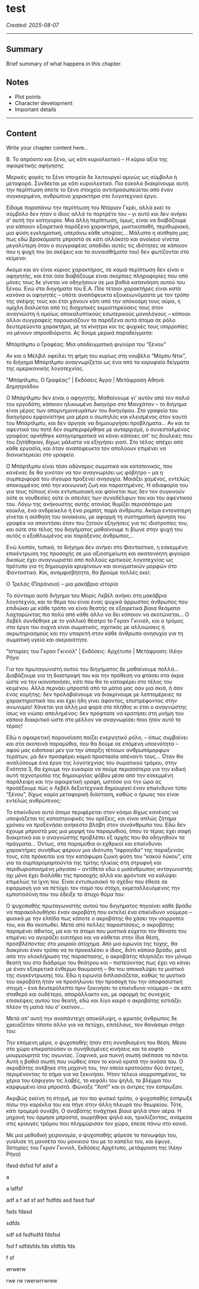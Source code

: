 # test

*Created: 2025-08-07*

---

## Summary
Brief summary of what happens in this chapter.

## Notes
- Plot points
- Character development
- Important details

---

## Content

Write your chapter content here...

Β. Το απρόσιτο και ξένο, ως κάτι κυριολεκτικό – Η κύρια αξία της αφαιρετικής αφήγησης

Μερικές φορές το ξένο στοιχείο δε λειτουργεί αμιγώς ως σύμβολο ή μεταφορά. Συνδέεται με κάτι κυριολεκτικό. Πιο εύκολα διακρίνουμε αυτή την περίπτωση όποτε το ξένο στοιχείο αντιπροσωπεύεται από έναν συγκεκριμένο, ανθρώπινο χαρακτήρα στο λογοτεχνικό έργο.

Είδαμε παραπάνω την περίπτωση του Ντόριαν Γκρέι, αλλά εκεί το σύμβολο δεν ήταν ο ίδιος αλλά το πορτρέτο του – γι αυτό και δεν ανήκει σ’ αυτή την κατηγορία. Μια άλλη περίπτωση, όμως, είναι να διαβάζουμε για κάποιον εξαιρετικά παράξενο χαρακτήρα, μυστικοπαθή, περιθωριακό, μια φύση εγκληματική, υπεράνω κάθε υποψίας... Μάλιστα η αίσθηση μας πως εδώ βρισκόμαστε μπροστά σε κάτι αλλόκοτο και ανοίκειο γίνεται μεγαλύτερη όταν ο συγγραφέας αποδίδει αυτές τις ιδιότητες σε κάποιον που η ψυχή του (οι σκέψεις και τα συναισθήματα του) δεν φωτίζονται στο κείμενο:

Ακόμα και αν είναι κύριος χαρακτήρας, σε καμιά περίπτωση δεν είναι ο αφηγητής, και έτσι όσα διαβάζουμε είναι σκόρπιες πληροφορίες που από μόνες τους δε γίνεται να οδηγήσουν σε μια βαθιά κατανόηση αυτού του ξένου. Ενώ στα διηγήματα του Ε.Α. Πόε τέτοιοι χαρακτήρες είναι κατά κανόνα οι αφηγητές – οπότε αναπόφευκτα εξοικειωνόμαστε με τον τρόπο της σκέψης τους και έτσι χάνουν κάτι από την απόκοσμη τους αύρα, η ομίχλη διαλύεται από τις διαχυτικές εκμυστηρεύσεις τους στον αναγνώστη ή ομοίως αποκαλυπτικούς εσωτερικούς μονολόγους – κάποιοι άλλοι συγγραφείς παρουσιάζουν τα παράξενα αυτά άτομα σε ρόλο δευτερεύοντα χαρακτήρα, με τα κίνητρα και τις ψυχικές τους ισορροπίες να μένουν απροσδιόριστα. Ας δούμε μερικά παραδείγματα:

Μπάρτλμπυ ο Γραφέας: Μια υποδειγματική φιγούρα του “ξένου”

Αν και ο Μέλβιλ οφείλει τη φήμη του κυρίως στη νουβέλα “Μόμπυ Ντικ”, το διήγημα Μπάρτλμπυ αναγνωρίζεται ως ένα από τα κορυφαία δείγματα της αμερικανικής λογοτεχνίας.



"Μπάρτλμπυ, Ο Γραφέας" | Εκδόσεις Άγρα | Μετάφραση Αθηνά Δημητριάδου

Ο Μπάρτλμπυ δεν είναι ο αφηγητής. Μαθαίνουμε γι’ αυτόν από τον παλιό του εργοδότη, κάποιον ηλικιωμένο δικηγόρο στο Μανχάταν – το διήγημα είναι μέρος των απομνημονευμάτων του δικηγόρου. Στο γραφείο του δικηγόρου εμφανίστηκε μια μέρα ο σιωπηλός και κλεισμένος στον εαυτό του Μπάρτλμπυ, και δεν άργησε να δημιουργήσει προβλήματα... Αν και το αφεντικό του ποτέ δεν συμπεριφέρθηκε με αυταρχισμό, ο συνεσταλμένος γραφέας αρνήθηκε κατηγορηματικά να κάνει κάποιες απ’ τις δουλειές που του ζητήθηκαν, δίχως μάλιστα να εξηγήσει γιατί. Στο τέλος απέχει από κάθε εργασία, και όταν αναπόφευκτα τον απολύουν επιμένει να διανυκτερεύει στο γραφείο.

Ο Μπάρτλμπυ είναι τόσο αδύναμος σωματικά και κατατονικός, που κανένας δε θα γινόταν να τον αναγνωρίσει ως φόβητρο – μα η συμπεριφορά του σίγουρα προξενεί ανησυχία. Μοιάζει χαμένος, εντελώς αποκομμένος από την κοινωνική ζωή και παραιτημένος. Η αδιαφορία του για τους τύπους είναι εντυπωσιακή και φαίνεται πως δεν τον συγκινούν ούτε οι νουθεσίες ούτε οι απειλές των συναδέλφων του και του αφεντικού του. Λόγω της ανήκουστης αυτής ατονίας θυμίζει περισσότερο μια κούκλα, ένα ανδρείκελο ή ένα ρομπότ, παρά άνθρωπο. Ακόμα εντονότερη γίνεται η αίσθηση του ανοίκειου, με αφορμή τη συστηματική άρνηση του γραφέα να απαντήσει όταν του ζητούν εξηγήσεις για τις ιδιοτροπίες του, και ούτε στο τέλος του διηγήματος μαθαίνουμε τι βίωνε στην ψυχή του αυτός ο εξαθλιωμένος και παράξενος άνθρωπος...

Ενώ λοιπόν, τυπικά, το διήγημα δεν ανήκει στο Φανταστικό, η εσκεμμένη επικέντρωση της προσοχής σε μια αξιοσημείωτη και ακατανόητη φιγούρα δικαίως έχει αναγνωριστεί από πολλούς κριτικούς λογοτεχνίας ως πρότυπο για τη δημιουργία κρυψίνοων και αινιγματικών μορφών στο Φανταστικό. Και, αναμφισβήτητα, θα βρούμε πολλές εκεί:

Ο Τρελός (Παράνοια) – μια μακάβρια ιστορία

Το σύντομο αυτό διήγημα του Μορίς Λεβέλ ανήκει στη μακάβρια λογοτεχνία, και το θέμα του είναι ένας ψυχικά άρρωστος άνθρωπος που επιδιώκει με κάθε τρόπο να είναι θεατής σε εξαιρετικά βίαια θεάματα· λαχταρώντας πιο πολύ από κάθε άλλο να δει κάποιον να σκοτώνεται... Ο Λεβέλ συνδέθηκε με το γαλλικό θέατρο το Γκραν Γκινιόλ, και ο τρόμος στα έργα του συχνά είναι σωματικός, σχετικός με αλλοιώσεις ή ακρωτηριασμούς και την υπαρκτή στον κάθε άνθρωπο ανησυχία για τη σωματική υγεία και ακεραιότητα.



"Ιστορίες του Γκραν Γκινιόλ" | Εκδόσεις: Αρχέτυπο | Μετάφραση: Ιλέην Ρήγα

Για τον πρωταγωνιστή αυτού του διηγήματος δε μαθαίνουμε πολλά... Διαβάζουμε για τη διαστροφή του και την πρόθεση να φτάσει στα άκρα ώστε να την ικανοποιήσει, κάτι που θα το καταφέρει στο τέλος του κειμένου. Αλλά περνάει μπροστά από τα μάτια μας σαν μια σκιά, ή σαν ένας κομήτης: δεν προλαβαίνουμε να διακρίνουμε με λεπτομέρειες τα χαρακτηριστικά του και έχει ήδη γίνει άφαντος, επιστρέφοντας στην ανωνυμία! Χάνεται για άλλη μια φορά στο πλήθος κι έτσι ο αναγνώστης ίσως να νιώσει απειλημένος: δεν πρόφτασε να κρατήσει στη μνήμη του κάποιο διακριτικό ώστε στο μέλλον να αναγνωρίσει ποιο ήταν αυτό το τέρας!

Εδώ η αφαιρετική παρουσίαση παίζει ενεργητικό ρόλο, – όπως συμβαίνει και στα σκοτεινά παραμύθια, που θα δούμε σε επόμενη υποενότητα – αφού μας ειδοποιεί μεν για την ύπαρξη τέτοιων ανθρωπόμορφων τεράτων, μα δεν προσφέρει καμιά προστασία απέναντι τους... Όταν θα αναλύσουμε ένα έργο της λογοτεχνίας του σωματικού τρόμου, στην Ενότητα 3, θα έχουμε την ευκαιρία να πούμε περισσότερα για την ειδική αυτή τεχνοτροπία της δημιουργίας φόβου μέσα από την εσκεμμένη παράλειψη και την αφαιρετική γραφή, ωστόσο για την ώρα ας προσέξουμε πώς ο Λεβέλ δεξιοτεχνικά δημιουργεί έναν επικίνδυνο τύπο “ξένου”, δίχως καμία μεταφορική διάσταση, καθώς ο ήρωας του είναι εντελώς ανθρώπινος:

Το επικίνδυνο αυτό άτομο περιφέρεται στον κόσμο δίχως κανένας να υποψιάζεται τις καταστροφικές του ορέξεις, και είναι απλώς ζήτημα χρόνου να προξενήσει ανήκεστο βλάβη στον συνάνθρωπο του. Εδώ δεν έχουμε μπροστά μας μια μορφή του παραμυθιού, όπου το τέρας έχει σαφή διακριτικά και ο αναγνώστης προβλέπει εξ αρχής που θα οδηγηθούν τα πράγματα... Όντως, στα παραμύθια οι εχθρικοί και επικίνδυνοι χαρακτήρες συνήθως φέρουν μια ιδιότυπη “σφραγίδα” της παραξενιάς τους, είτε πρόκειται για την κατάφωρα ζωική φύση του “κακού λύκου”, είτε για τα συμπαρομαρτούντα της τρίτης ηλικίας στη στρυφνή και περιθωριοποιημένη μάγισσα – αντίθετα εδώ ο μισάνθρωπος ανταγωνιστής όχι μόνο έχει διαλάθει της προσοχής αλλά και φρόντισε να καλύψει επιμελώς τα ίχνη του. Είναι εντυπωσιακό το σχέδιο που έθεσε σε εφαρμογή για να πετύχει τον ιταμό του στόχο, εκμεταλλευόμενος την εμπιστοσύνη που του έδειξε το άτυχο θύμα του:

Ο ψυχοπαθής πρωταγωνιστής αυτού του διηγήματος πηγαίνει κάθε βράδυ να παρακολουθήσει έναν ακροβάτη που εκτελεί ένα επικίνδυνο νούμερο – φυσικά με την ελπίδα πως κάποτε ο ακροβάτης θα χάσει την ισορροπία του, και θα σκοτωθεί. Μετά από πολλές παραστάσεις, ο ακροβάτης παραμένει άθικτος, μα και το άτομο που μυστικά εύχεται τον θάνατο του επιμένει να αγοράζει εισιτήριο και να κάθεται στην ίδια θέση, προσβλέποντας στο μοιραίο ατύχημα. Από μια ειρωνία της τύχης, θα διακρίνει έναν τρόπο να το προκαλέσει ο ίδιος, διότι κάποιο βράδυ, μετά από την ολοκλήρωση της παράστασης, ο ακροβάτης πλησιάζει τον μόνιμο θεατή του στο διάδρομο του θεάτρου και – πιστεύοντας πως έχει να κάνει με έναν εξαιρετικά ένθερμο θαυμαστή – θα του αποκαλύψει το μυστικό της συγκέντρωσης του. Εδώ η ειρωνία διπλασιάζεται, καθώς το μυστικό του ακροβάτη ήταν να προσηλώνει την προσοχή του την αποφασιστική στιγμή – ένα δευτερόλεπτο πριν ξεκινήσει το επικίνδυνο νούμερο – σε κάτι σταθερό και ουδέτερο, απαράλλακτο και, με αφορμή τις συνεχείς επισκέψεις αυτού του θεατή, εδώ και λίγο καιρό ο ακροβάτης εστιάζει πλέον τη ματιά του σ’ εκείνον...

Μετά απ’ αυτή την αναπάντεχη αποκάλυψη, ο φρικτός άνθρωπος δε χρειαζόταν τίποτα άλλο για να πετύχει, επιτέλους, τον θανάσιμο στόχο του:

Την επόμενη μέρα, ο ψυχοπαθής ήταν στη συνηθισμένη του θέση. Μέσα στο χώρο επικρατούσαν οι συνηθισμένες κινήσεις και τα κοφτά μουρμουρητά της αγωνίας. Ξαφνικά, μια πυκνή σιωπή σκέπασε τα πάντα. Αυτή η βαθιά σιωπή που νιώθεις όταν το κοινό κρατά την ανάσα του. Ο ακροβάτης ανέβηκε στη μηχανή του, την οποία κρατούσαν δύο άντρες, περιμένοντας το σήμα για να ξεκινήσει. Ήταν τέλεια ισορροπημένος, τα χέρια του έσφιγγαν τις λαβές, το κεφάλι του ψηλά, το βλέμμα του καρφωμένο ίσια μπροστά.
Φώναξε “Χοπ!” και οι άντρες τον έσπρωξαν.

Ακριβώς εκείνη τη στιγμή, με τον πιο φυσικό τρόπο, ο ψυχοπαθής έσπρωξε πίσω την καρέκλα του και πήγε στην άλλη πλευρά του θεωρείου. Τότε, κάτι τρομερό συνέβη. Ο αναβάτης τινάχτηκε βίαια ψηλά στον αέρα. Η μηχανή του όρμησε μπροστά, αιωρήθηκε ψηλά και, τρικλίζοντας, ανάμεσα στις κραυγές τρόμου που πλημμύρισαν τον χώρο, έπεσε πάνω στο κοινό.

Με μια μεθοδική χειρονομία, ο ψυχοπαθής φόρεσε το πανωφόρι του, γυάλισε τη μανσέτα του μανικιού του με το καπέλο του, και έφυγε.
(Ιστορίες του Γκραν Γκινιόλ, Εκδόσεις Αρχέτυπο, μετάφραση της Ιλέην Ρήγα)



ifasd
dsfsd
fsf
adsf a

 a
 
a 
laffsf 

adf
a
f
ad
sf
asf
fsdfds
asd
fasd
fsaf

fads
fdasd

sdfds

sdf
sd
fsdfsdfd
fdsfsd

fsd
f
sdfdsfds.fds
sfdfds
fds

f
sf


wrwerw


rwe
rw
rwerwrrwrew